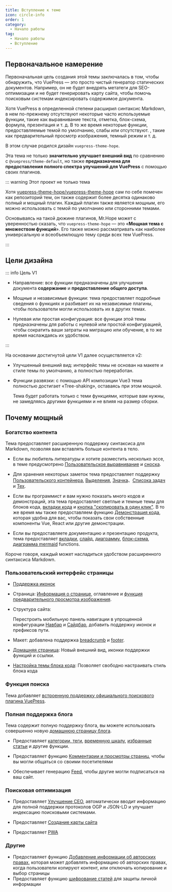 ```yaml
---
title: Вступление к теме
icon: circle-info
order: 1
category:
  - Начало работы
tag:
  - Начало работы
  - Вступление
---
```


## Первоначальное намерение

Первоначальная цель создания этой темы заключалась в том, чтобы обнаружить, что VuePress — это просто чистый генератор статических документов. Например, он не будет внедрять метатеги для SEO-оптимизации и не будет генерировать карту сайта, чтобы помочь поисковым системам индексировать содержимое документа.

Хотя VuePress в определенной степени расширил синтаксис Markdown, в нем по-прежнему отсутствуют некоторые часто используемые функции, такие как выравнивание текста, отметка, блок-схема, формула, презентация и т. д. В то же время некоторые функции, предоставляемые темой по умолчанию, слабы или отсутствуют. , такие как предварительный просмотр изображения, темный режим и т. д.

В этом случае родился дизайн `vuepress-theme-hope`.

Эта тема не только **значительно улучшает внешний вид** по сравнению с `@vuepress/theme-default`, но также **предназначена для предоставления полного спектра улучшений для VuePress** с помощью своих плагинов.

::: warning Этот проект не только тема

Хотя [vuepress-theme-hope/vuepress-theme-hope](https://github.com/vuepress-theme-hope/vuepress-theme-hope) сам по себе помечен как репозиторий тем, он также содержит более десятка одинаково полный и мощный плагин. Каждый плагин также является мощным, его можно использовать с темой по умолчанию или сторонними темами.

Основываясь на такой дюжине плагинов, Mr.Hope может с уверенностью сказать, что `vuepress-theme-hope` — это «**Мощная тема с множеством функций**». Его также можно рассматривать как наиболее универсальную и всеобъемлющую тему среди всех тем VuePress.

:::

## Цели дизайна

::: info Цель V1

- Направление: все функции предназначены для улучшения документа **содержание** и **предоставление общего доступа**.

- Мощные и независимые функции: тема предоставляет подробные сведения о функциях и разбивает их на независимые плагины, чтобы пользователи могли использовать их в других темах.

- Нулевая или простая конфигурация: все функции этой темы предназначены для работы с нулевой или простой конфигурацией, чтобы сократить ваши затраты на миграцию или обучение, в то же время наслаждаясь их удобством.

:::

На основании достигнутой цели V1 далее осуществляется v2:

- Улучшенный внешний вид: интерфейс темы не основан на макете и стиле темы по умолчанию, а полностью переработан.

- Функции развязки: с помощью API композиции Vue3 тема полностью достигает «Tree-shaking», оставаясь при этом мощной.

  Тема будет работать только с теми функциями, которые вам нужны, не замедляясь другими функциями и не влияя на размер сборки.

## Почему мощный

### Богатство контента

Тема предоставляет расширенную поддержку синтаксиса для Markdown, позволяя вам вставлять больше контента в тело.

- Если вы любитель литературы и хотите разместить несколько эссе, в теме предусмотрено [Пользовательское выравнивание](../markdown/align.md) и [сноска](../markdown/footnote.md).

- Для хранения некоторых заметок тема предоставляет поддержку [Пользовательского контейнера](../markdown/container.md), [Выделения](../markdown/mark.md), [Значка](../markdown/components.md)、[Списока задач](../markdown/tasklist.md) и [Tex](../markdown/tex.md).

- Если вы программист и вам нужно показать много кодов и демонстраций, эта тема предоставляет светлые и темные темы для блоков кода, [вкладки кода](../markdown/code-tabs.md) и [кнопка "скопировать в один клик"](../feature/copy-code.md). В то же время мы также предоставляем функцию [Демонстрация кода](../markdown/demo.md), которая удобна для вас, чтобы показать свои собственные компоненты Vue, React или другие демонстрации.

- Если вы предоставляете документацию и презентацию продукта, тема предоставляет [вкладки](../markdown/tabs.md), [слайд](../markdown/presentation.md), [диаграмму](../markdown/chart.md), [блок-схема](../markdown/flowchart.md), [диаграмма mermaid](../markdown/mermaid.md) functions.

Короче говоря, каждый может насладиться удобством расширенного синтаксиса Markdown.

### Пользовательский интерфейс страницы

- [Поддержка иконок](../interface/icon.md)

- Страница: [Информация о странице](../feature/page-info.md), оглавление и [функция предварительного просмотра изображения](../feature/photo-swipe.md).

- Структура сайта:

  Перестроить мобильную панель навигации в упрощенной конфигурации [Навбар](../layout/navbar.md) и [Сайдбар](../layout/sidebar.md), добавить поддержку иконок и префиксов пути.

- Макет: добавлена поддержка [breadcrumb](../layout/breadcrumb.md) и [footer](../layout/footer.md).

- [Домашняя страница](../layout/home.md): Новый внешний вид, иконки поддержки функций и ссылки.

- [Настройка темы блока кода](../interface/code-theme.md): Позволяет свободно настраивать стиль блока кода

### Функция поиска

Тема добавляет [встроенную поддержку официального поискового плагина VuePress](../feature/search.md).

### Полная поддержка блога

Тема содержит полную поддержку блога, вы можете использовать совершенно новую [домашнюю страницу блога](../blog/home.md).

- Предоставляет [категории, теги](../blog/category-and-tags.md), [временную шкалу](../blog/timeline.md), [избранные статьи](../blog/article.md) и другие функции.

- Предоставляет функцию [Комментарии и просмотры страниц](../feature/comment.md), чтобы вы могли общаться со своими посетителями

- Обеспечивает генерацию [Feed](../advanced/feed.md), чтобы другие могли подписаться на ваш сайт.

### Поисковая оптимизация

- Предоставляет [Улучшение СЕО](../advanced/seo.md), автоматически вводит информацию для полной поддержки протоколов OGP и JSON-LD и улучшает индексацию поисковыми системами.

- Предоставляет [Создание карты сайта](../advanced/sitemap.md)

- Предоставляет [PWA](../advanced/pwa.md)

### Другие

- Предоставляет функцию [Добавление информации об авторских правах](../feature/copyright.md), которая может добавлять информацию об авторских правах, когда пользователи копируют контент, или отключать копирование и выбор страницы
- Предоставляет функцию [шифрование статей](../feature/encrypt.md) для защиты личной информации
